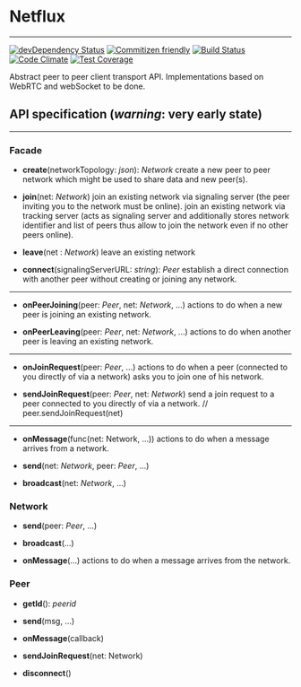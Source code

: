 # Netflux

------
[![devDependency Status](https://david-dm.org/coast-team/netflux/dev-status.svg?style=flat-square)](https://david-dm.org/coast-team/netflux#info=devDependencies)
[![Commitizen friendly](https://img.shields.io/badge/commitizen-friendly-brightgreen.svg?style=flat-square)](http://commitizen.github.io/cz-cli/)
[![Build Status](https://travis-ci.org/coast-team/netflux.svg?branch=master)](https://travis-ci.org/coast-team/netflux)
[![Code Climate](https://codeclimate.com/github/coast-team/netflux/badges/gpa.svg)](https://codeclimate.com/github/coast-team/netflux)
[![Test Coverage](https://codeclimate.com/github/coast-team/netflux/badges/coverage.svg)](https://codeclimate.com/github/coast-team/netflux/coverage)

Abstract peer to peer client transport API. Implementations based on WebRTC and webSocket to be done.

## API specification (*warning*: very early state)

------
### Facade

- **create**(networkTopology: *json*): *Network*
   create a new peer to peer network which might be used to share data and new peer(s).

- **join**(net: *Network*)
   join an existing network via signaling server (the peer inviting you to the network must be online).
   join an existing network via tracking server (acts as signaling server and additionally stores network identifier and list of peers thus allow to join the network even if no other peers online).   

- **leave**(net : *Network*)
   leave an existing network

- **connect**(signalingServerURL: *string*): *Peer*
   establish a direct connection with another peer without creating or joining any network.

------
- **onPeerJoining**(peer: *Peer*, net: *Network*, ...)
   actions to do when a new peer is joining an existing network.

- **onPeerLeaving**(peer: *Peer*, net: *Network*, ...)
   actions to do when another peer is leaving an existing network.

------
- **onJoinRequest**(peer: *Peer*, ...)
   actions to do when a peer (connected to you directly of via a network) asks you to join one of his network.

- **sendJoinRequest**(peer: *Peer*, net: *Network*)
   send a join request to a peer connected to you directly of via a network.
   // peer.sendJoinRequest(net)

------
- **onMessage**(func(net: Network, ...))
   actions to do when a message arrives from a network.

- **send**(net: *Network*, peer: *Peer*, ...)

- **broadcast**(net: *Network*, ...)


### Network

- **send**(peer: *Peer*, ...)

- **broadcast**(...)

- **onMessage**(...)
   actions to do when a message arrives from the network.


### Peer

- **getId**(): *peerid*

- **send**(msg, ...)

- **onMessage**(callback)

- **sendJoinRequest**(net: Network)

- **disconnect**()
